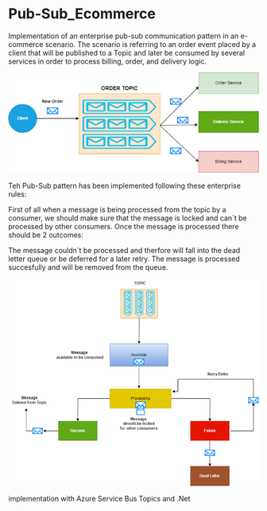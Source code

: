 # Pub-Sub_Ecommerce
Implementation of an enterprise pub-sub communication pattern in an e-commerce scenario.
The scenario is referring to an order event placed by a client that will be published to a Topic
and later be consumed by several services in order to process billing, order, and delivery logic.

![Pub-Sub Communication Pattern](https://github.com/yahiaalioua/Pub-Sub_Ecommerce/blob/main/PubSub.drawio.png)

Teh Pub-Sub pattern has been implemented following these enterprise rules:

First of all when a message is being processed from the topic by a consumer, we should make sure that the message is locked and can`t be processed by other consumers. Once the message is processed there should be 2 outcomes:

The message couldn´t be processed and therfore will fall into the dead letter queue or be deferred for a later retry.
The message is processed succesfully and will be removed from the queue.

![Processing of a message workflow](https://github.com/yahiaalioua/Pub-Sub_Ecommerce/blob/main/.vs/SubscriptionWorkFlow.drawio.png)

implementation with Azure Service Bus Topics and .Net
